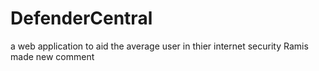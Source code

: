 # DefenderCentral
a web application to aid the average user in thier internet security
Ramis made new comment
